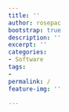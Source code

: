 ```yaml
---
title: ''
author: rosepac
bootstrap: true
description: ''
excerpt: ''
categories:
- Software
tags:
- 
permalink: /
feature-img: ''

---
```


> 